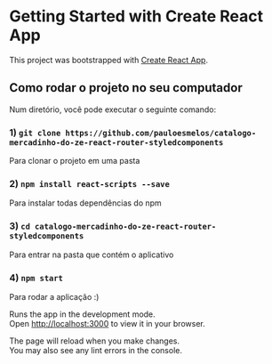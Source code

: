 # Getting Started with Create React App

This project was bootstrapped with [Create React App](https://github.com/facebook/create-react-app).

## Como rodar o projeto no seu computador

Num diretório, você pode executar o seguinte comando:

### 1) `git clone https://github.com/pauloesmelos/catalogo-mercadinho-do-ze-react-router-styledcomponents`

Para clonar o projeto em uma pasta

### 2) `npm install react-scripts --save`

Para instalar todas dependências do npm

### 3) `cd catalogo-mercadinho-do-ze-react-router-styledcomponents`

Para entrar na pasta que contém o aplicativo 

### 4) `npm start`

Para rodar a aplicação :)

Runs the app in the development mode.\
Open [http://localhost:3000](http://localhost:3000) to view it in your browser.

The page will reload when you make changes.\
You may also see any lint errors in the console.
